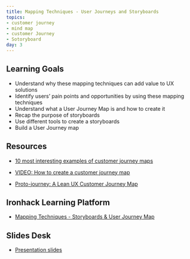 ```yaml
---
title: Mapping Techniques - User Journeys and Storyboards
topics: 
- customer journey
- mind map
- customer Journey
- Sotoryboard
day: 3
---
```


Learning Goals
--------------

- Understand why these mapping techniques can add value to UX solutions
- Identify users’ pain points and opportunities by using these mapping techniques
- Understand what a User Journey Map is and how to create it
- Recap the purpose of storyboards
- Use different tools to create a storyboards
- Build a User Journey map

Resources
---------
- [10 most interesting examples of customer journey maps](http://blog.uxeria.com/en/10-most-interesting-examples-of-customer-journey-maps/)

- [VIDEO: How to create a customer journey map](https://www.youtube.com/watch?v=mSxpVRo3BLg)

- [Proto-journey: A Lean UX Customer Journey Map](https://uxdesign.cc/proto-journey-a-lean-ux-customer-journey-map-30ea3a241edc)


Ironhack Learning Platform
--------------------------
- [Mapping Techniques - Storyboards & User Journey Map](http://learn.ironhack.com/#/learning_unit/7021)


Slides Desk
-----------
- [Presentation slides](https://docs.google.com/presentation/u/1/d/1w2dvgjuSOdHXJzQZOI0tAhEXmw3JbiUDyHnozTQTniI/edit?usp=sharing)
